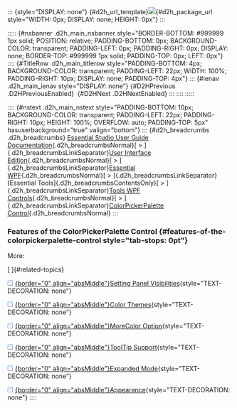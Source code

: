 ::: {style="DISPLAY: none"}
[](ms-xhelp:///?Id=d2h_url_template){#d2h_url_template}![](!package_url!){#d2h_package_url style="WIDTH: 0px; DISPLAY: none; HEIGHT: 0px"}
:::

::::: {#nsbanner .d2h_main_nsbanner style="BORDER-BOTTOM: #999999 1px solid; POSITION: relative; PADDING-BOTTOM: 0px; BACKGROUND-COLOR: transparent; PADDING-LEFT: 0px; PADDING-RIGHT: 0px; DISPLAY: none; BORDER-TOP: #999999 1px solid; PADDING-TOP: 0px; LEFT: 0px"}
:::: {#TitleRow .d2h_main_titlerow style="PADDING-BOTTOM: 4px; BACKGROUND-COLOR: transparent; PADDING-LEFT: 22px; WIDTH: 100%; PADDING-RIGHT: 10px; DISPLAY: none; PADDING-TOP: 4px"}
::: {#ienav .d2h_main_ienav style="DISPLAY: none"}
[](ms-xhelp:///?Id=dec05732-6348-4909-9d25-5e4c790d3d11){#D2HPrevious .D2HPreviousEnabled}  [](ms-xhelp:///?Id=39e0610f-53d2-494a-a62a-042baf102eeb){#D2HNext .D2HNextEnabled}
:::
::::
:::::

:::: {#nstext .d2h_main_nstext style="PADDING-BOTTOM: 10px; BACKGROUND-COLOR: transparent; PADDING-LEFT: 22px; PADDING-RIGHT: 10px; HEIGHT: 100%; OVERFLOW: auto; PADDING-TOP: 5px" hasuserbackground="true" valign="bottom"}
::: {#d2h_breadcrumbs .d2h_breadcrumbs}
[Essential Studio User Guide Documentation](ms-xhelp:///?Id=12457748-09e3-4d74-a240-8e049cedf030){.d2h_breadcrumbsNormal}[ \> ]{.d2h_breadcrumbsLinkSeparator}[User Interface Edition](ms-xhelp:///?Id=c29296b7-531c-413b-a0ec-488ca1f7f669){.d2h_breadcrumbsNormal}[ \> ]{.d2h_breadcrumbsLinkSeparator}[Essential WPF](ms-xhelp:///?Id=7f4f82c5-151c-4262-94d0-75c4626c77bc){.d2h_breadcrumbsNormal}[ \> ]{.d2h_breadcrumbsLinkSeparator}[Essential Tools]{.d2h_breadcrumbsContentsOnly}[ \> ]{.d2h_breadcrumbsLinkSeparator}[Tools WPF Controls](ms-xhelp:///?Id=2ea58a12-9426-4a63-96b4-89eb80232c2c){.d2h_breadcrumbsNormal}[ \> ]{.d2h_breadcrumbsLinkSeparator}[ColorPickerPalette Control](ms-xhelp:///?Id=37559eb2-47d4-4a08-80de-268f49344cc3){.d2h_breadcrumbsNormal}
:::

### Features of the ColorPickerPalette Control {#features-of-the-colorpickerpalette-control style="tab-stops: 0pt"}

More:

[ ]{#related-topics}

[![](button.gif){border="0" align="absMiddle"}Setting Panel Visibilities](ms-xhelp:///?Id=3d15cda8-7a7f-4f4a-b2ab-c5f4af105645){style="TEXT-DECORATION: none"}

[![](button.gif){border="0" align="absMiddle"}Color Themes](ms-xhelp:///?Id=2a9b0dcb-d9b3-4075-9285-6a7433bacb2c){style="TEXT-DECORATION: none"}

[![](button.gif){border="0" align="absMiddle"}MoreColor Option](ms-xhelp:///?Id=ece00556-60e2-491a-a1d1-f48622bb268d){style="TEXT-DECORATION: none"}

[![](button.gif){border="0" align="absMiddle"}ToolTip Support](ms-xhelp:///?Id=afe70be9-e25d-4d79-b22d-6ccebd952552){style="TEXT-DECORATION: none"}

[![](button.gif){border="0" align="absMiddle"}Expanded Mode](ms-xhelp:///?Id=022d9447-32b8-4018-baea-b8ea7d09a507){style="TEXT-DECORATION: none"}

[![](button.gif){border="0" align="absMiddle"}Appearance](ms-xhelp:///?Id=afe6ba7d-6cc3-44b4-a3d5-f9f15ecb3613){style="TEXT-DECORATION: none"}
::::
